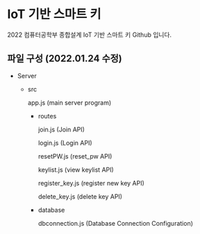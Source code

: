# IoT 기반 스마트 키

2022 컴퓨터공학부 종합설계 IoT 기반 스마트 키 Github 입니다.

## 파일 구성 (2022.01.24 수정)

- Server
    - src
        
        app.js (main server program)
        
        - routes
            
            join.js (Join API)
            
            login.js (Login API)

            resetPW.js (reset_pw API)

            keylist.js (view keylist API)

            register_key.js (register new key API)

            delete_key.js (delete key API)
            
        - database
            
            dbconnection.js (Database Connection Configuration)
